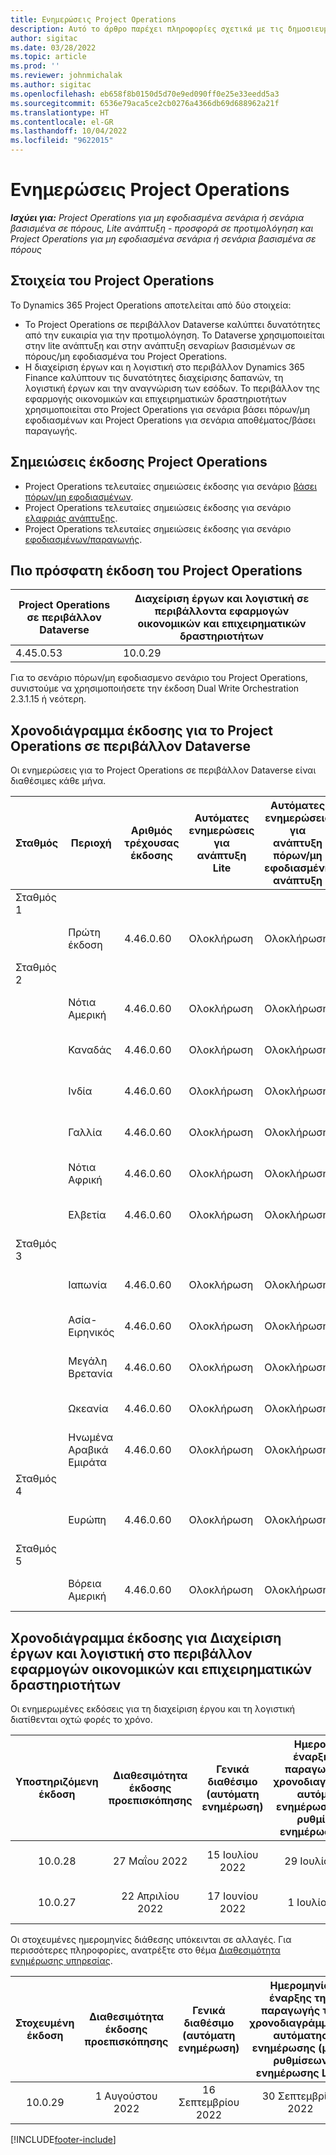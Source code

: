 ```yaml
---
title: Ενημερώσεις Project Operations
description: Αυτό το άρθρο παρέχει πληροφορίες σχετικά με τις δημοσιευμένες εκδόσεις του Dynamics 365 Project Operations.
author: sigitac
ms.date: 03/28/2022
ms.topic: article
ms.prod: ''
ms.reviewer: johnmichalak
ms.author: sigitac
ms.openlocfilehash: eb658f8b0150d5d70e9ed090ff0e25e33eedd5a3
ms.sourcegitcommit: 6536e79aca5ce2cb0276a4366db69d688962a21f
ms.translationtype: HT
ms.contentlocale: el-GR
ms.lasthandoff: 10/04/2022
ms.locfileid: "9622015"
---
```

# <a name="project-operations-updates"></a>Ενημερώσεις Project Operations

_**Ισχύει για:** Project Operations για μη εφοδιασμένα σενάρια ή σενάρια βασισμένα σε πόρους, Lite ανάπτυξη - προσφορά σε προτιμολόγηση και Project Operations για μη εφοδιασμένα σενάρια ή σενάρια βασισμένα σε πόρους_



## <a name="project-operations-components"></a>Στοιχεία του Project Operations

Το Dynamics 365 Project Operations αποτελείται από δύο στοιχεία:

- Το Project Operations σε περιβάλλον Dataverse καλύπτει δυνατότητες από την ευκαιρία για την προτιμολόγηση. Το Dataverse χρησιμοποιείται στην lite ανάπτυξη και στην ανάπτυξη σεναρίων βασισμένων σε πόρους/μη εφοδιασμένα του Project Operations.
- Η διαχείριση έργων και η λογιστική στο περιβάλλον Dynamics 365 Finance καλύπτουν τις δυνατότητες διαχείρισης δαπανών, τη λογιστική έργων και την αναγνώριση των εσόδων. Το περιβάλλον της εφαρμογής οικονομικών και επιχειρηματικών δραστηριοτήτων χρησιμοποιείται στο Project Operations για σενάρια βάσει πόρων/μη εφοδιασμένων και Project Operations για σενάρια αποθέματος/βάσει παραγωγής.

## <a name="project-operations-release-notes"></a>Σημειώσεις έκδοσης Project Operations
- Project Operations τελευταίες σημειώσεις έκδοσης για σενάριο [βάσει πόρων/μη εφοδιασμένων](whats-new-july-2022-resource-based.md).
- Project Operations τελευταίες σημειώσεις έκδοσης για σενάριο [ελαφριάς ανάπτυξης](../pro/whats-new/whats-new-july-2022-lite.md).
- Project Operations τελευταίες σημειώσεις έκδοσης για σενάριο [εφοδιασμένων/παραγωγής](../prod-pma/whats-new/whats-new-jul-2022-stocked.md).

## <a name="project-operations-latest-version"></a>Πιο πρόσφατη έκδοση του Project Operations

| Project Operations σε περιβάλλον Dataverse | Διαχείριση έργων και λογιστική σε περιβάλλοντα εφαρμογών οικονομικών και επιχειρηματικών δραστηριοτήτων | 
| --- | --- |
| 4.45.0.53 | 10.0.29 |

Για το σενάριο πόρων/μη εφοδιασμενο σενάριο του Project Operations, συνιστούμε να χρησιμοποιήσετε την έκδοση Dual Write Orchestration 2.3.1.15 ή νεότερη.

## <a name="release-schedule-for-project-operations-on-dataverse-environment"></a>Χρονοδιάγραμμα έκδοσης για το Project Operations σε περιβάλλον Dataverse

Οι ενημερώσεις για το Project Operations σε περιβάλλον Dataverse είναι διαθέσιμες κάθε μήνα. 

| Σταθμός | Περιοχή | Αριθμός τρέχουσας έκδοσης | Αυτόματες ενημερώσεις για ανάπτυξη Lite | Αυτόματες ενημερώσεις για ανάπτυξη πόρων/μη εφοδιασμένη ανάπτυξη | Αριθμός επόμενης έκδοσης | Η επόμενη έκδοση είναι γενικά διαθέσιμη |
|-----------|-----------------------|-----------------|--------------------|---------------------|---------------------|---------------------|
| Σταθμός 1 |   &nbsp;              |    &nbsp;       | &nbsp;             |      &nbsp;         |      &nbsp;         |      &nbsp;         |
|   &nbsp;  | Πρώτη έκδοση         |  4.46.0.60      | Ολοκλήρωση           | Ολοκλήρωση            | TBD                 | 07 Οκτωβρίου 2022      |
| Σταθμός 2 |   &nbsp;              |    &nbsp;       | &nbsp;             |      &nbsp;         |      &nbsp;         |      &nbsp;         |
|   &nbsp;  | Νότια Αμερική         |  4.46.0.60      | Ολοκλήρωση           | Ολοκλήρωση            | TBD                 | 14 Οκτωβρίου 2022       |
|   &nbsp;  | Καναδάς                |  4.46.0.60      | Ολοκλήρωση           | Ολοκλήρωση            | TBD                 | 14 Οκτωβρίου 2022       |
|   &nbsp;  | Ινδία                 |  4.46.0.60      | Ολοκλήρωση           | Ολοκλήρωση            | TBD                 | 14 Οκτωβρίου 2022       |
|   &nbsp;  | Γαλλία                |  4.46.0.60      | Ολοκλήρωση           | Ολοκλήρωση            | TBD                 | 14 Οκτωβρίου 2022       |
|   &nbsp;  | Νότια Αφρική          |  4.46.0.60      | Ολοκλήρωση           | Ολοκλήρωση            | TBD                 | 14 Οκτωβρίου 2022       |
|   &nbsp;  | Ελβετία           |  4.46.0.60      | Ολοκλήρωση           | Ολοκλήρωση            | TBD                 | 14 Οκτωβρίου 2022       |
| Σταθμός 3 |      &nbsp;           |     &nbsp;      |     &nbsp;         |      &nbsp;         |      &nbsp;         |      &nbsp;         |
|   &nbsp;  | Ιαπωνία                 |  4.46.0.60      | Ολοκλήρωση      | Ολοκλήρωση       | TBD                 | 21 Οκτωβρίου 2022       |
|   &nbsp;  | Ασία-Ειρηνικός          |  4.46.0.60      | Ολοκλήρωση      | Ολοκλήρωση       | TBD                 | 21 Οκτωβρίου 2022       |
|   &nbsp;  | Μεγάλη Βρετανία         |  4.46.0.60      | Ολοκλήρωση      | Ολοκλήρωση       | TBD                 | 21 Οκτωβρίου 2022       |
|   &nbsp;  | Ωκεανία               |  4.46.0.60      | Ολοκλήρωση      | Ολοκλήρωση       | TBD                 | 21 Οκτωβρίου 2022       |
|   &nbsp;  | Ηνωμένα Αραβικά Εμιράτα  |  4.46.0.60      | Ολοκλήρωση      | Ολοκλήρωση       | TBD                 | 21 Οκτωβρίου 2022       |
| Σταθμός 4 |     &nbsp;            |     &nbsp;      |     &nbsp;         |      &nbsp;         |      &nbsp;         |      &nbsp;         |
|   &nbsp;  | Ευρώπη                |  4.46.0.60      | Ολοκλήρωση           | Ολοκλήρωση            | TBD           | 28 Οκτωβρίου 2022       |
| Σταθμός 5 |     &nbsp;            |     &nbsp;      |     &nbsp;         |      &nbsp;         |      &nbsp;         |      &nbsp;         |
|   &nbsp;  | Βόρεια Αμερική         |  4.46.0.60      | Ολοκλήρωση           | Ολοκλήρωση            | TBD           | 04 Νοεμβρίου 2022       |

## <a name="release-schedule-for-project-management-and-accounting-in-the-finance-and-operations-apps-environment"></a>Χρονοδιάγραμμα έκδοσης για Διαχείριση έργων και λογιστική στο περιβάλλον εφαρμογών οικονομικών και επιχειρηματικών δραστηριοτήτων

Οι ενημερωμένες εκδόσεις για τη διαχείριση έργου και τη λογιστική διατίθενται οχτώ φορές το χρόνο.

|Υποστηριζόμενη έκδοση| Διαθεσιμότητα έκδοσης προεπισκόπησης | Γενικά διαθέσιμο (αυτόματη ενημέρωση) | Ημερομηνία έναρξης της παραγωγής του χρονοδιαγράμματος αυτόματης ενημέρωσης (μέσω ρυθμίσεων ενημέρωσης LCS) |   Τέλος υπηρεσίας   |
|:---------------:|:---------------------------:|:---------------------------------:|:--------------------------------------------------------------------:|:------------------:|
|     10.0.28     |      27 Μαΐου 2022           |        15 Ιουλίου 2022              |                          29 Ιουλίου 2022                               | 21 Οκτωβρίου 2022   |
|     10.0.27     |      22 Απριλίου 2022         |        17 Ιουνίου 2022              |                          1 Ιουλίου 2022                                | 16 Σεπτεμβρίου 2022 |

Οι στοχευμένες ημερομηνίες διάθεσης υπόκεινται σε αλλαγές. Για περισσότερες πληροφορίες, ανατρέξτε στο θέμα [Διαθεσιμότητα ενημέρωσης υπηρεσίας](/dynamics365/fin-ops-core/fin-ops/get-started/public-preview-releases?toc=%2fdynamics365%2ffinance%2ftoc.json).

|Στοχευμένη έκδοση | Διαθεσιμότητα έκδοσης προεπισκόπησης | Γενικά διαθέσιμο (αυτόματη ενημέρωση) | Ημερομηνία έναρξης της παραγωγής του χρονοδιαγράμματος αυτόματης ενημέρωσης (μέσω ρυθμίσεων ενημέρωσης LCS) |   Τέλος υπηρεσίας   |
|:---------------:|:---------------------------:|:---------------------------------:|:--------------------------------------------------------------------:|:------------------:|
|     10.0.29     |      1 Αυγούστου 2022         |       16 Σεπτεμβρίου 2022          |                        30 Σεπτεμβρίου 2022                            | 13 Ιανουαρίου 2023   |

[!INCLUDE[footer-include](../includes/footer-banner.md)]
